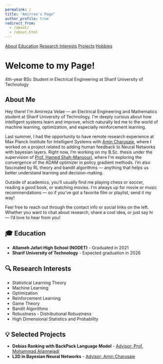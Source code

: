 ```yaml
---
permalink: /
title: "Amirrea's Page"
author_profile: true
redirect_from:
  - /about/
  - /about.html
---
```


<!-- Navigation Bar -->
<nav>
  <a href="#about">About</a>
  <a href="#education">Education</a>
  <a href="#research">Research Interests</a>
  <a href="#projects">Projects</a>
  <a href="#hobbies">Hobbies</a>
</nav>

<!-- Header Section -->
<div>
  <h1>Welcome to my Page!</h1>
  <p>4th-year BSc Student in Electrical Engineering at Sharif University of Technology</p>
</div>

<!-- Introduction -->
<section id="about">
  <h2>About Me</h2>
  <p>
    Hey there! I'm Amirreza Velae — an Electrical Engineering and Mathematics student at Sharif University of Technology. I'm deeply curious about how intelligent systems learn and improve, which naturally led me to the world of machine learning, optimization, and especially reinforcement learning.
  </p>
  
  <p>
  Last summer, I had the opportunity to have remote research experience at Max Planck Institute for Intelligent Systems with 
    <a href="https://www.mpi-inf.mpg.de/departments/graphics-vision/people/charusaie/" target="_blank">Amin Charusaie</a>, where I worked on a project related to adding human feedback to Neural Networks with bayesian layers.
    Right now, I’m working on my B.Sc. thesis under the supervision of 
    <a href="https://scholar.google.ca/citations?user=dcjIFccAAAAJ&hl=en" target="_blank">Prof. Hamed Shah-Mansouri</a>, where I'm exploring the convergence of the ADAM optimizer in policy gradient methods. I’m also fascinated by RL theory and bandit algorithms — anything that helps us better understand learning and decision-making.
  </p>

  <p>
    Outside of academics, you’ll usually find me playing chess or soccer, reading a good book, or watching movies. I'm always up for movie or music recommendations — so if you’ve got a favorite film or playlist, send it my way!
  </p>

  <p>
    Feel free to reach out through the contact info or social links on the left. Whether you want to chat about research, share a cool idea, or just say hi — I’d love to hear from you!
  </p>
</section>

<!-- Education -->
<section id="education">
  <h2>🎓 Education</h2>
  <ul>
    <li><strong>Allameh Jafari High School (NODET)</strong> - Graduated in 2021</li>
    <li><strong>Sharif University of Technology</strong> - Expected graduation in 2026</li>
  </ul>
</section>

<!-- Research Interests -->
<section id="research">
  <h2>🔍 Research Interests</h2>
  <ul>
    <li>Statistical Learning Theory</li>
    <li>Machine Learning</li>
    <li>Optimization</li>
    <li>Reinforcement Learning</li>
    <li>Game Theory</li>
    <li>Bandit Algorithms</li>
    <li>Robustness - Distributional Robustness</li>
    <li>High Dimensional Statistics and Probability</li>
  </ul>
</section>

<!-- Selected Projects -->
<section id="projects">
  <h2>💡 Selected Projects</h2>
  <ul>
    <li>
      <strong>Debias Ranking with BackPack Language Model</strong> -
      <a href="https://scholar.google.com/citations?user=yiZk6coAAAAJ&hl=en" target="_blank">Advisor: Prof. Mohammad Aliannejadi</a>
    </li>
    <li>
      <strong>L2D in Bayesian Neural Networks</strong> - 
      <a href="https://charusaie.github.io/" target="_blank">Advisor: Amin Charusaie</a>
    </li>
  </ul>
</section>
